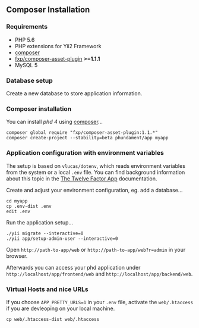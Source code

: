 Composer Installation
---------------------


### Requirements

- PHP 5.6
- PHP extensions for Yii2 Framework
- [composer](https://getcomposer.org/download/)
- [fxp/composer-asset-plugin](https://github.com/francoispluchino/composer-asset-plugin) **>=1.1.1**
- MySQL 5

### Database setup

Create a new database to store application information.

### Composer installation

You can install _phd 4_ using [composer](https://getcomposer.org/download/)...

    composer global require "fxp/composer-asset-plugin:1.1.*"
    composer create-project --stability=beta phundament/app myapp

### Application configuration with environment variables

The setup is based on `vlucas/dotenv`, which reads environment variables from the system or a local `.env` file. 
You can find background information about this topic in the [The Twelve Factor App](http://12factor.net/config) documentation.


Create and adjust your environment configuration, eg. add a database...

    cd myapp
    cp .env-dist .env
    edit .env
    
Run the application setup...
    
    ./yii migrate --interactive=0
    ./yii app/setup-admin-user --interactive=0
    
Open `http://path-to-app/web` or `http://path-to-app/web?r=admin` in your browser.

Afterwards you can access your phd application under `http://localhost/app/frontend/web` and `http://localhost/app/backend/web`.


### Virtual Hosts and nice URLs
 
If you choose `APP_PRETTY_URLS=1` in your `.env` file, activate the `web/.htaccess` if you are devleoping on your local machine.

```
cp web/.htaccess-dist web/.htaccess
```
